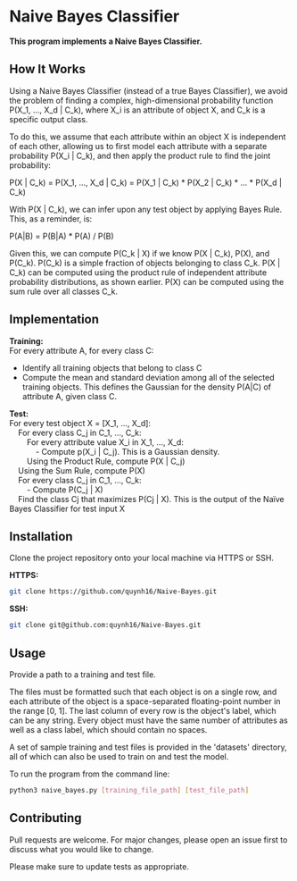 # Naive Bayes Classifier

**This program implements a Naive Bayes Classifier.**

## How It Works

Using a Naive Bayes Classifier (instead of a true Bayes Classifier), we avoid the problem of finding a complex, high-dimensional probability function P(X_1, ..., X_d | C_k), where X_i is an attribute of object X, and C_k is a specific output class. 

To do this, we assume that each attribute within an object X is independent of each other, allowing us to first model each attribute with a separate probability P(X_i | C_k), and then apply the product rule to find the joint probability:

P(X | C_k) = P(X_1, ..., X_d | C_k) = P(X_1 | C_k) * P(X_2 | C_k) * ... * P(X_d | C_k)

With P(X | C_k), we can infer upon any test object by applying Bayes Rule. This, as a reminder, is:

P(A|B) = P(B|A) * P(A) / P(B)

Given this, we can compute P(C_k | X) if we know P(X | C_k), P(X), and P(C_k). P(C_k) is a simple fraction of objects belonging to class C_k. P(X | C_k) can be computed using the product rule of independent attribute probability distributions, as shown earlier. P(X) can be computed using the sum rule over all classes C_k.

## Implementation

**Training:**\
For every attribute A, for every class C:
- Identify all training objects that belong to class C
- Compute the mean and standard deviation among all of the selected training objects. This defines the Gaussian for the density P(A|C) of attribute A, given class C.

**Test:**\
For every test object X = [X_1, ..., X_d]:\
&nbsp;&nbsp;&nbsp;&nbsp;For every class C_j in C_1, ..., C_k:\
&nbsp;&nbsp;&nbsp;&nbsp;&nbsp;&nbsp;&nbsp;&nbsp;For every attribute value X_i in X_1, ..., X_d:\
&nbsp;&nbsp;&nbsp;&nbsp;&nbsp;&nbsp;&nbsp;&nbsp;&nbsp;&nbsp;&nbsp;&nbsp;- Compute p(X_i | C_j). This is a Gaussian density.\
&nbsp;&nbsp;&nbsp;&nbsp;&nbsp;&nbsp;&nbsp;&nbsp;Using the Product Rule, compute P(X | C_j)\
&nbsp;&nbsp;&nbsp;&nbsp;Using the Sum Rule, compute P(X)\
&nbsp;&nbsp;&nbsp;&nbsp;For every class C_j in C_1, ..., C_k:\
&nbsp;&nbsp;&nbsp;&nbsp;&nbsp;&nbsp;&nbsp;&nbsp;- Compute P(C_j | X)\
&nbsp;&nbsp;&nbsp;&nbsp;Find the class Cj that maximizes P(Cj | X). This is the output of
the Naïve Bayes Classifier for test input X

## Installation

Clone the project repository onto your local machine via HTTPS or SSH. 

**HTTPS:**

```bash
git clone https://github.com/quynh16/Naive-Bayes.git
```

**SSH:**
```bash
git clone git@github.com:quynh16/Naive-Bayes.git
```

## Usage

Provide a path to a training and test file. 

The files must be formatted such that each object is on a single row, and each attribute of the object is a space-separated floating-point number in the range [0, 1]. The last column of every row is the object's label, which can be any string. Every object must have the same number of attributes as well as a class label, which should contain no spaces.

A set of sample training and test files is provided in the 'datasets' directory, all of which can also be used to train on and test the model.

To run the program from the command line:

```bash
python3 naive_bayes.py [training_file_path] [test_file_path]
```

## Contributing

Pull requests are welcome. For major changes, please open an issue first
to discuss what you would like to change.

Please make sure to update tests as appropriate.
